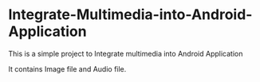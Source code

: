 # Integrate-Multimedia-into-Android-Application
This is a simple project to Integrate multimedia into Android Application

It contains Image file and Audio file.


